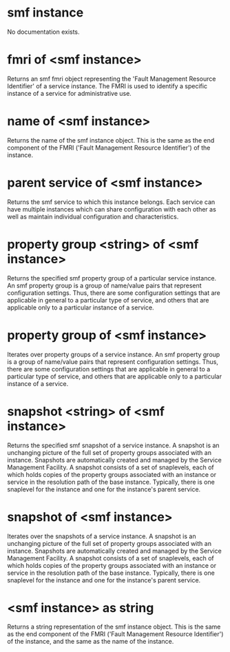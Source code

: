 # smf instance

No documentation exists.

# fmri of &lt;smf instance&gt;

Returns an smf fmri object representing the &#39;Fault Management Resource Identifier&#39; of a service instance. The FMRI is used to identify a specific instance of a service for administrative use.

# name of &lt;smf instance&gt;

Returns the name of the smf instance object. This is the same as the end component of the FMRI (&#39;Fault Management Resource Identifier&#39;) of the instance.

# parent service of &lt;smf instance&gt;

Returns the smf service to which this instance belongs. Each service can have multiple instances which can share configuration with each other as well as maintain individual configuration and  characteristics.

# property group &lt;string&gt; of &lt;smf instance&gt;

Returns the specified smf property group of a particular service instance. An smf property group is a group of name/value pairs that represent configuration settings. Thus, there are some configuration settings that are applicable in general to a particular type of service, and others that are applicable only to a particular instance of a service.

# property group of &lt;smf instance&gt;

Iterates over property groups of a service instance. An smf property group is a group of name/value pairs that represent configuration settings. Thus, there are some configuration settings that are applicable in general to a particular type of service, and others that are applicable only to a particular instance of a service.

# snapshot &lt;string&gt; of &lt;smf instance&gt;

Returns the specified smf snapshot of a service instance. A snapshot is an unchanging picture of the full set of  property  groups  associated  with  an  instance. Snapshots are automatically created and managed by the Service Management Facility. A snapshot consists of a set of snaplevels, each of which holds copies of the property groups associated with an instance or service in the resolution path of the base instance. Typically, there is one snaplevel for the instance and one for the instance&#39;s parent service.

# snapshot of &lt;smf instance&gt;

Iterates over the snapshots of a service instance. A snapshot is an unchanging picture of the full set of  property  groups  associated  with  an  instance. Snapshots are automatically created and managed by the Service Management Facility. A snapshot consists of a set of snaplevels, each of which holds copies of the property groups associated with an instance or service in the resolution path of the base instance. Typically, there is one snaplevel for the instance and one for the instance&#39;s parent service.

# &lt;smf instance&gt; as string

Returns a string representation of the smf instance object. This is the same as the end component of the FMRI (&#39;Fault Management Resource Identifier&#39;) of the instance, and the same as the name of the instance.
